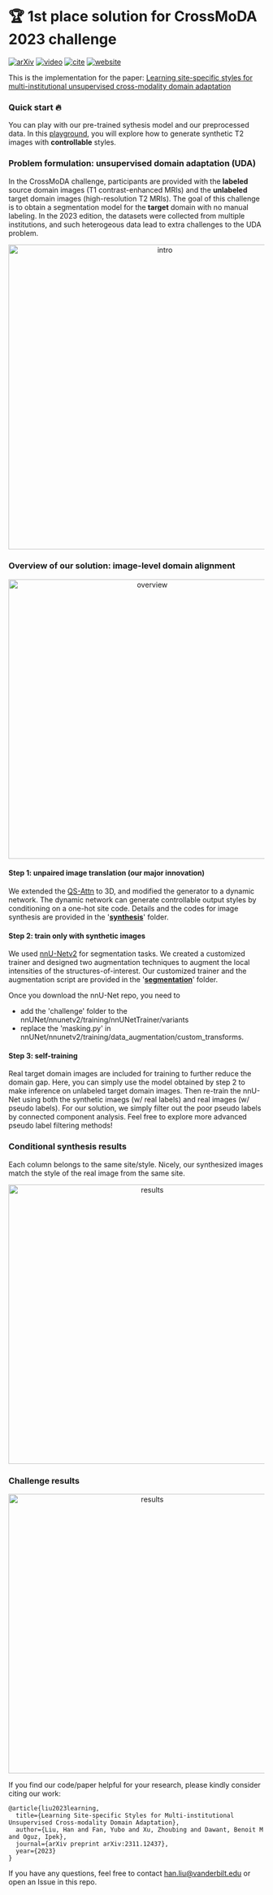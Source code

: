 # :trophy: 1st place solution for CrossMoDA 2023 challenge  
 [![arXiv](https://img.shields.io/badge/arXiv-2311.12437-blue)]([https://arxiv.org/abs/2203.08483](https://arxiv.org/pdf/2311.12437.pdf)) [![video](https://img.shields.io/badge/video-Workshop-red)](xx) [![cite](https://img.shields.io/badge/cite-BibTex-yellow)]([](https://scholar.googleusercontent.com/scholar.bib?q=info:9zj1AnVBBtUJ:scholar.google.com/&output=citation&scisdr=ClExUpxMEK2Z_AvZk6o:AFWwaeYAAAAAZZ3fi6pJgXOulOYxyYEV66GqNAM&scisig=AFWwaeYAAAAAZZ3fi-guUbVecsV1zrygH7CdJjE&scisf=4&ct=citation&cd=-1&hl=en)) [![website](https://img.shields.io/badge/Challenge%20website-50d13d)](https://www.synapse.org/#!Synapse:syn51236108/wiki/621615)
 
This is the implementation for the paper:
[Learning site-specific styles for multi-institutional unsupervised cross-modality domain adaptation](https://arxiv.org/pdf/2311.12437.pdf)

### Quick start 🔥
You can play with our pre-trained sythesis model and our preprocessed data. In this [playground](https://github.com/han-liu/crossmoda2023/tree/main/synthesis#playground-for-controllable-output-styles), you will explore how to generate synthetic T2 images with **controllable** styles.

### Problem formulation: unsupervised domain adaptation (UDA)
In the CrossMoDA challenge, participants are provided with the **labeled** source domain images (T1 contrast-enhanced MRIs) and the **unlabeled** target domain images (high-resolution T2 MRIs). The goal of this challenge is to obtain a segmentation model for the **target** domain with no manual labeling. In the 2023 edition, the datasets were collected from multiple institutions, and such heterogeous data lead to extra challenges to the UDA problem.

<p align="center"><img src="https://github.com/han-liu/crossmoda2023/blob/main/figs/vandy365_intro.png" alt="intro" width="600"/></p>

### Overview of our solution: image-level domain alignment
<p align="center"><img src="https://github.com/han-liu/crossmoda2023/blob/main/figs/vandy365_fig1.png" alt="overview" width="550"/></p>

#### Step 1: unpaired image translation (our major innovation)
We extended the [QS-Attn](https://github.com/sapphire497/query-selected-attention) to 3D, and modified the generator to a dynamic network. The dynamic network can generate controllable output styles by conditioning on a one-hot site code. Details and the codes for image synthesis are provided in the '[**synthesis**](https://github.com/han-liu/crossmoda2023/tree/main/synthesis)' folder.
#### Step 2: train only with synthetic images
We used [nnU-Netv2](https://github.com/MIC-DKFZ/nnUNet) for segmentation tasks. 
We created a customized trainer and designed two augmentation techniques to augment the local intensities of the structures-of-interest. Our customized trainer and the augmentation script are provided in the '[**segmentation**](https://github.com/han-liu/crossmoda2023/tree/main/segmentation)' folder. 

Once you download the nnU-Net repo, you need to
- add the 'challenge' folder to the nnUNet/nnunetv2/training/nnUNetTrainer/variants
- replace the 'masking.py' in nnUNet/nnunetv2/training/data_augmentation/custom_transforms.

#### Step 3: self-training
Real target domain images are included for training to further reduce the domain gap. Here, you can simply use the model obtained by step 2 to make inference on unlabeled target domain images. Then re-train the nnU-Net using both the synthetic imaegs (w/ real labels) and real images (w/ pseudo labels). For our solution, we simply filter out the poor pseudo labels by connected component analysis. Feel free to explore more advanced pseudo label filtering methods!

### Conditional synthesis results
Each column belongs to the same site/style. Nicely, our synthesized images match the style of the real image from the same site. 
<p align="center"><img src="https://github.com/han-liu/crossmoda2023/blob/main/figs/vandy365_results.png" alt="results" width="550"/></p>

### Challenge results
<p align="center"><img src="https://github.com/han-liu/crossmoda2023/blob/main/figs/vandy365_fig3.png" alt="results" width="550"/></p>


If you find our code/paper helpful for your research, please kindly consider citing our work:
```
@article{liu2023learning,
  title={Learning Site-specific Styles for Multi-institutional Unsupervised Cross-modality Domain Adaptation},
  author={Liu, Han and Fan, Yubo and Xu, Zhoubing and Dawant, Benoit M and Oguz, Ipek},
  journal={arXiv preprint arXiv:2311.12437},
  year={2023}
}
```
If you have any questions, feel free to contact han.liu@vanderbilt.edu or open an Issue in this repo. 
